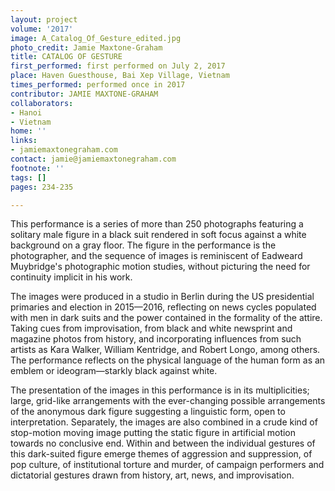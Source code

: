 ```yaml
---
layout: project
volume: '2017'
image: A_Catalog_Of_Gesture_edited.jpg
photo_credit: Jamie Maxtone-Graham
title: CATALOG OF GESTURE
first_performed: first performed on July 2, 2017
place: Haven Guesthouse, Bai Xep Village, Vietnam
times_performed: performed once in 2017
contributor: JAMIE MAXTONE-GRAHAM
collaborators:
- Hanoi
- Vietnam
home: ''
links:
- jamiemaxtonegraham.com
contact: jamie@jamiemaxtonegraham.com
footnote: ''
tags: []
pages: 234-235

---
```


This performance is a series of more than 250 photographs featuring a solitary male figure in a black suit rendered in soft focus against a white background on a gray floor. The figure in the performance is the photographer, and the sequence of images is reminiscent of Eadweard Muybridge's photographic motion studies, without picturing the need for continuity implicit in his work.

The images were produced in a studio in Berlin during the US presidential primaries and election in 2015—2016, reflecting on news cycles populated with men in dark suits and the power contained in the formality of the attire. Taking cues from improvisation, from black and white newsprint and magazine photos from history, and incorporating influences from such artists as Kara Walker, William Kentridge, and Robert Longo, among others. The performance reflects on the physical language of the human form as an emblem or ideogram—starkly black against white.

The presentation of the images in this performance is in its multiplicities; large, grid-like arrangements with the ever-changing possible arrangements of the anonymous dark figure suggesting a linguistic form, open to interpretation. Separately, the images are also combined in a crude kind of stop-motion moving image putting the static figure in artificial motion towards no conclusive end. Within and between the individual gestures of this dark-suited figure emerge themes of aggression and suppression, of pop culture, of institutional torture and murder, of campaign performers and dictatorial gestures drawn from history, art, news, and improvisation.
